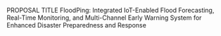 PROPOSAL TITLE		FloodPing: Integrated IoT-Enabled Flood Forecasting, Real-Time Monitoring, and Multi-Channel Early Warning System for Enhanced Disaster Preparedness and Response

